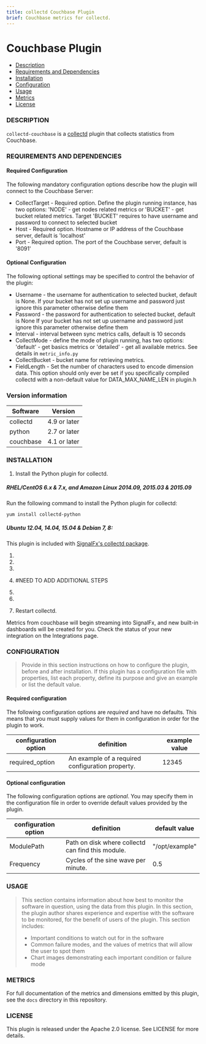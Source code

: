 ```yaml
---
title: collectd Couchbase Plugin
brief: Couchbase metrics for collectd.
---
```


# Couchbase Plugin

- [Description](#description)
- [Requirements and Dependencies](#requirements-and-dependencies)
- [Installation](#installation)
- [Configuration](#configuration)
- [Usage](#usage)
- [Metrics](#metrics)
- [License](#license)

### DESCRIPTION

`collectd-couchbase` is a [collectd](http://www.collectd.org/) plugin that
collects statistics from Couchbase.

### REQUIREMENTS AND DEPENDENCIES

#### Required Configuration

The following mandatory configuration options describe how the plugin will
connect to the Couchbase Server:

* CollectTarget - Required option. Define the plugin running instance, has two options: 'NODE' -
get nodes related metrics or 'BUCKET' - get bucket related metrics. Target 'BUCKET' requires to have username and
password to connect to selected bucket
* Host - Required option. Hostname or IP address of the Couchbase server, default is 'localhost'
* Port - Required option. The port of the Couchbase server, default is '8091'

#### Optional Configuration

The following optional settings may be specified to control the behavior of the plugin:

* Username - the username for authentication to selected bucket, default is None.
If your bucket has not set up username and password just ignore this parameter otherwise define them
* Password - the password for authentication to selected bucket, default is None
If your bucket has not set up username and password just ignore this parameter otherwise define them
* Interval - interval between sync metrics calls, default is 10 seconds
* CollectMode - define the mode of plugin running, has two options: 'default' -
get basics metrics or 'detailed' - get all available metrics. See details in `metric_info.py`
* CollectBucket - bucket name for retrieving metrics.
* FieldLength - Set the number of characters used to encode dimension data. This option should only ever be set if
you specifically compiled collectd with a non-default value for DATA_MAX_NAME_LEN in plugin.h

### Version information

| Software  | Version        |
|-----------|----------------|
| collectd  |  4.9 or later  |
| python | 2.7 or later |
| couchbase | 4.1 or later |


### INSTALLATION

1. Install the Python plugin for collectd.

 ##### RHEL/CentOS 6.x & 7.x, and Amazon Linux 2014.09, 2015.03 & 2015.09

 Run the following command to install the Python plugin for collectd:
 ```
 yum install collectd-python
 ```
 ##### Ubuntu 12.04, 14.04, 15.04 & Debian 7, 8:

 This plugin is included with [SignalFx's collectd package](https://support.signalfx.com/hc/en-us/articles/208080123).

1.
1.
1.
1. #NEED TO ADD ADDITIONAL STEPS
1.
1.


1. Restart collectd.

 Metrics from couchbase will begin streaming into SignalFx, and new built-in dashboards will be created for you. Check the status of your new integration on the Integrations page.
### CONFIGURATION

>Provide in this section instructions on how to configure the plugin, before and after installation. If this plugin has a configuration file with properties, list each property, define its purpose and give an example or list the default value.

#### Required configuration

The following configuration options are *required* and have no defaults. This means that you must supply values for them in configuration in order for the plugin to work.

| configuration option | definition | example value |
| ---------------------|------------|---------------|
| required_option | An example of a required configuration property. | 12345 |

#### Optional configuration

The following configuration options are *optional*. You may specify them in the configuration file in order to override default values provided by the plugin.

| configuration option | definition | default value |
| ---------------------|------------|---------------|
| ModulePath | Path on disk where collectd can find this module. | "/opt/example" |
| Frequency  | Cycles of the sine wave per minute. | 0.5 |

### USAGE

>This section contains information about how best to monitor the software in question, using the data from this plugin. In this section, the plugin author shares experience and expertise with the software to be monitored, for the benefit of users of the plugin. This section includes:
>
>- Important conditions to watch out for in the software
>- Common failure modes, and the values of metrics that will allow the user to spot them
>- Chart images demonstrating each important condition or failure mode

### METRICS

For full documentation of the metrics and dimensions emitted by this plugin, see the `docs` directory in this repository.

### LICENSE

This plugin is released under the Apache 2.0 license. See LICENSE for more details.
